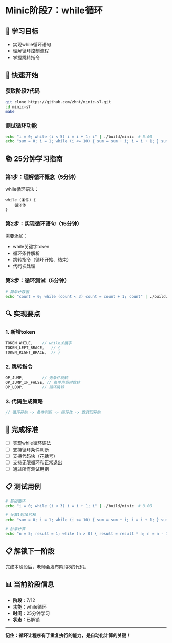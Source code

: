 # Minic阶段7：while循环

## 🎯 学习目标
- 实现while循环语句
- 理解循环控制流程
- 掌握跳转指令

## 🚀 快速开始

### 获取阶段7代码
```bash
git clone https://github.com/zhnt/minic-s7.git
cd minic-s7
make
```

### 测试循环功能
```bash
echo "i = 0; while (i < 5) i = i + 1; i" | ./build/minic  # 5.00
echo "sum = 0; i = 1; while (i <= 10) { sum = sum + i; i = i + 1; } sum" | ./build/minic  # 55.00
```

## 📚 25分钟学习指南

### 第1步：理解循环概念（5分钟）
while循环语法：
```
while (条件) {
    循环体
}
```

### 第2步：实现循环语句（15分钟）
需要添加：
- while关键字token
- 循环条件解析
- 跳转指令（循环开始、结束）
- 代码块处理

### 第3步：循环测试（5分钟）
```bash
# 简单计数器
echo "count = 0; while (count < 3) count = count + 1; count" | ./build/minic  # 3.00
```

## 🔍 实现要点

### 1. 新增token
```c
TOKEN_WHILE,    // while关键字
TOKEN_LEFT_BRACE,   // {
TOKEN_RIGHT_BRACE,  // }
```

### 2. 跳转指令
```c
OP_JUMP,        // 无条件跳转
OP_JUMP_IF_FALSE, // 条件为假时跳转
OP_LOOP,        // 循环跳转
```

### 3. 代码生成策略
```c
// 循环开始 -> 条件判断 -> 循环体 -> 跳转回开始
```

## 🎯 完成标准
- [ ] 实现while循环语法
- [ ] 支持循环条件判断
- [ ] 支持代码块（花括号）
- [ ] 支持无限循环和正常退出
- [ ] 通过所有测试用例

## 📋 测试用例
```bash
# 基础循环
echo "i = 0; while (i < 3) i = i + 1; i" | ./build/minic  # 3.00

# 计算1到10的和
echo "sum = 0; i = 1; while (i <= 10) { sum = sum + i; i = i + 1; } sum" | ./build/minic  # 55.00

# 阶乘计算
echo "n = 5; result = 1; while (n > 0) { result = result * n; n = n - 1; } result" | ./build/minic  # 120.00
```

## 📋 解锁下一阶段
完成本阶段后，老师会发布阶段8的代码。

## 📊 当前阶段信息
- **阶段**：7/12
- **功能**：while循环
- **时间**：25分钟学习
- **状态**：已解锁

---
**记住：循环让程序有了重复执行的能力，是自动化计算的关键！**